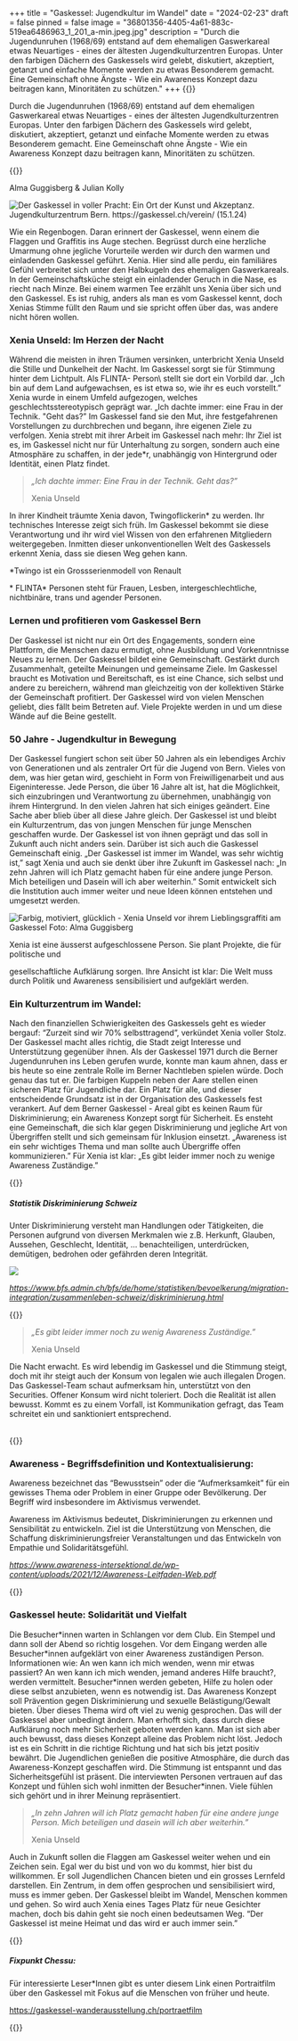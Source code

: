 +++
title = "Gaskessel: Jugendkultur im Wandel"
date = "2024-02-23"
draft = false
pinned = false
image = "36801356-4405-4a61-883c-519ea6486963_1_201_a-min.jpeg.jpg"
description = "Durch die Jugendunruhen (1968/69) entstand auf dem ehemaligen Gaswerkareal etwas Neuartiges - eines der ältesten Jugendkulturzentren Europas. Unter den farbigen Dächern des Gaskessels wird gelebt, diskutiert, akzeptiert, getanzt und einfache Momente werden zu etwas Besonderem gemacht. Eine Gemeinschaft ohne Ängste - Wie ein Awareness Konzept dazu beitragen kann, Minoritäten zu schützen."
+++
{{<lead>}}

Durch die Jugendunruhen (1968/69) entstand auf dem ehemaligen Gaswerkareal etwas Neuartiges - eines der ältesten Jugendkulturzentren Europas. Unter den farbigen Dächern des Gaskessels wird gelebt, diskutiert, akzeptiert, getanzt und einfache Momente werden zu etwas Besonderem gemacht. Eine Gemeinschaft ohne Ängste - Wie ein Awareness Konzept dazu beitragen kann, Minoritäten zu schützen.

{{</lead>}}

Alma Guggisberg & Julian Kolly

![Der Gaskessel in voller Pracht: Ein Ort der Kunst und Akzeptanz. Jugendkulturzentrum Bern. https://gaskessel.ch/verein/ (15.1.24)](36801356-4405-4a61-883c-519ea6486963_1_201_a-min.jpeg.jpg)

Wie ein Regenbogen. Daran erinnert der Gaskessel, wenn einem die Flaggen und Graffitis ins Auge stechen. Begrüsst durch eine herzliche Umarmung ohne jegliche Vorurteile werden wir durch den warmen und einladenden Gaskessel geführt. Xenia. Hier sind alle perdu, ein familiäres Gefühl verbreitet sich unter den Halbkugeln des ehemaligen Gaswerkareals. In der Gemeinschaftsküche steigt ein einladender Geruch in die Nase, es riecht nach Minze. Bei einem warmen Tee erzählt uns Xenia über sich und den Gaskessel. Es ist ruhig, anders als man es vom Gaskessel kennt, doch Xenias Stimme füllt den Raum und sie spricht offen über das, was andere nicht hören wollen. 

### Xenia Unseld: Im Herzen der Nacht

Während die meisten in ihren Träumen versinken, unterbricht Xenia Unseld die Stille und Dunkelheit der Nacht. Im Gaskessel sorgt sie für Stimmung hinter dem Lichtpult. Als FLINTA- Person\ stellt sie  dort ein Vorbild dar. „Ich bin auf dem Land aufgewachsen, es ist etwa so, wie ihr es euch vorstellt.” Xenia wurde in einem Umfeld aufgezogen, welches geschlechtsstereotypisch geprägt war. „Ich dachte immer: eine Frau in der Technik. "Geht das?” Im Gaskessel fand sie den Mut, ihre festgefahrenen Vorstellungen zu durchbrechen und begann, ihre eigenen Ziele zu verfolgen. Xenia strebt mit ihrer Arbeit im Gaskessel nach mehr: Ihr Ziel ist es, im Gaskessel nicht nur für Unterhaltung zu sorgen, sondern auch eine Atmosphäre zu schaffen, in der jede*r, unabhängig von Hintergrund oder Identität, einen Platz findet.

> *„Ich dachte immer: Eine Frau in der Technik. Geht das?”*
>
> Xenia Unseld

In ihrer Kindheit träumte Xenia davon, Twingoflickerin* zu werden. Ihr technisches Interesse zeigt sich früh. Im Gaskessel bekommt sie diese Verantwortung und ihr wird viel Wissen von den erfahrenen Mitgliedern weitergegeben. Inmitten dieser unkonventionellen Welt des Gaskessels erkennt Xenia, dass sie diesen Weg gehen kann.

\*Twingo ist ein Grossserienmodell von Renault

\* FLINTA\* Personen steht für Frauen, Lesben, intergeschlechtliche, nichtbinäre, trans und agender Personen.

### Lernen und profitieren vom Gaskessel Bern

Der Gaskessel ist nicht nur ein Ort des Engagements, sondern eine Plattform, die Menschen dazu ermutigt, ohne Ausbildung und Vorkenntnisse Neues zu lernen. Der Gaskessel bildet eine Gemeinschaft. Gestärkt durch Zusammenhalt, geteilte Meinungen und gemeinsame Ziele. Im Gaskessel braucht es Motivation und Bereitschaft, es ist eine Chance, sich selbst und andere zu bereichern, während man gleichzeitig von der kollektiven Stärke der Gemeinschaft profitiert. Der Gaskessel wird von vielen Menschen geliebt, dies fällt beim Betreten auf. Viele Projekte werden in und um diese Wände auf die Beine gestellt.

### 50 Jahre - Jugendkultur in Bewegung

Der Gaskessel fungiert schon seit über 50 Jahren als ein lebendiges Archiv von Generationen und als zentraler Ort für die Jugend von Bern. Vieles von dem, was hier getan wird, geschieht in Form von Freiwilligenarbeit und aus Eigeninteresse. Jede Person, die über 16 Jahre alt ist, hat die Möglichkeit, sich einzubringen und Verantwortung zu übernehmen, unabhängig von ihrem Hintergrund. In den vielen Jahren hat sich einiges geändert. Eine Sache aber blieb über all diese Jahre gleich. Der Gaskessel ist und bleibt ein Kulturzentrum, das von jungen Menschen für junge Menschen geschaffen wurde. Der Gaskessel ist von ihnen geprägt und das soll in Zukunft auch nicht anders sein. Darüber ist sich auch die Gaskessel Gemeinschaft einig. „Der Gaskessel ist immer im Wandel, was sehr wichtig ist,” sagt Xenia und auch sie denkt über ihre Zukunft im Gaskessel nach: „In zehn Jahren will ich Platz gemacht haben für eine andere junge Person. Mich beteiligen und Dasein will ich aber weiterhin.” Somit entwickelt sich die Institution auch immer weiter und neue Ideen können entstehen und umgesetzt werden.   

![Farbig, motiviert, glücklich - Xenia Unseld vor ihrem Lieblingsgraffiti am Gaskessel Foto: Alma Guggisberg](img_2751-min.jpg)

Xenia ist eine äusserst aufgeschlossene Person. Sie plant Projekte, die für politische und 

gesellschaftliche Aufklärung sorgen. Ihre Ansicht ist klar: Die Welt muss durch Politik und Awareness sensibilisiert und aufgeklärt werden.

### Ein Kulturzentrum im Wandel:

Nach den finanziellen Schwierigkeiten des Gaskessels geht es wieder bergauf: “Zurzeit sind wir 70% selbsttragend”, verkündet Xenia voller Stolz. Der Gaskessel macht alles richtig, die Stadt zeigt Interesse und Unterstützung gegenüber ihnen. Als der Gaskessel 1971 durch die Berner Jugendunruhen ins Leben gerufen wurde, konnte man kaum ahnen, dass er bis heute so eine zentrale Rolle im Berner Nachtleben spielen würde. Doch genau das tut er. Die farbigen Kuppeln neben der Aare stellen einen sicheren Platz für Jugendliche dar. Ein Platz für alle, und dieser entscheidende Grundsatz ist in der Organisation des Gaskessels fest verankert. Auf dem Berner Gaskessel - Areal gibt es keinen Raum für Diskriminierung; ein Awareness Konzept sorgt für Sicherheit. Es ensteht eine Gemeinschaft, die sich klar gegen Diskriminierung und jegliche Art von Übergriffen stellt und sich gemeinsam für Inklusion einsetzt. „Awareness ist ein sehr wichtiges Thema und man sollte auch Übergriffe offen kommunizieren.” Für Xenia ist klar: „Es gibt leider immer noch zu wenige Awareness Zuständige.”

{{<box>}}

##### Statistik Diskriminierung Schweiz

Unter Diskriminierung versteht man Handlungen oder Tätigkeiten, die Personen aufgrund von diversen Merkmalen wie z.B. Herkunft, Glauben, Aussehen, Geschlecht, Identität, … benachteiligen, unterdrücken, demütigen, bedrohen oder gefährden deren Integrität.

![](gr-d-01.05.08.06.01-su.png)

*<https://www.bfs.admin.ch/bfs/de/home/statistiken/bevoelkerung/migration-integration/zusammenleben-schweiz/diskriminierung.html>*

{{</box>}}

> *„Es gibt leider immer noch zu wenig Awareness Zuständige.”*
>
> Xenia Unseld

Die Nacht erwacht. Es wird lebendig im Gaskessel und die Stimmung steigt, doch mit ihr steigt auch der Konsum von legalen wie auch illegalen Drogen. Das Gaskessel-Team schaut aufmerksam hin, unterstützt von den Securities. Offener Konsum wird nicht toleriert. Doch die Realität ist allen bewusst. Kommt es zu einem Vorfall, ist Kommunikation gefragt, das Team schreitet ein und sanktioniert entsprechend. 

\
{{<box>}}

### Awareness - Begriffsdefinition und Kontextualisierung:

Awareness bezeichnet das “Bewusstsein” oder die “Aufmerksamkeit” für ein gewisses Thema oder  Problem in einer Gruppe oder Bevölkerung. Der Begriff wird insbesondere im Aktivismus verwendet. 

Awareness im Aktivismus bedeutet, Diskriminierungen zu erkennen und Sensibilität zu entwickeln. Ziel ist die Unterstützung von Menschen, die Schaffung diskriminierungsfreier Veranstaltungen und das Entwickeln von Empathie und Solidaritätsgefühl. 

*<https://www.awareness-intersektional.de/wp-content/uploads/2021/12/Awareness-Leitfaden-Web.pdf>*

{{</box>}}

### Gaskessel heute: Solidarität und Vielfalt

Die Besucher\*innen warten in Schlangen vor dem Club. Ein Stempel und dann soll der Abend so richtig losgehen. Vor dem Eingang werden alle Besucher\*innen aufgeklärt von einer Awareness zuständigen Person. Informationen wie: An wen kann ich mich wenden, wenn mir etwas passiert? An wen kann ich mich wenden, jemand anderes Hilfe braucht?, werden vermittelt. Besucher\*innen werden gebeten, Hilfe zu holen oder diese selbst anzubieten, wenn es notwendig ist. Das Awareness Konzept soll Prävention gegen Diskriminierung und sexuelle Belästigung/Gewalt bieten. Über dieses Thema wird oft viel zu wenig gesprochen. Das will der Gaskessel aber unbedingt ändern. Man erhofft sich, dass durch diese Aufklärung noch mehr Sicherheit geboten werden kann. Man ist sich aber auch bewusst, dass dieses Konzept alleine das Problem nicht löst. Jedoch ist es ein Schritt in die richtige Richtung und hat sich bis jetzt positiv bewährt. Die Jugendlichen genießen die positive Atmosphäre, die durch das Awareness-Konzept geschaffen wird. Die Stimmung ist entspannt und das Sicherheitsgefühl ist präsent. Die interviewten Personen vertrauen auf das Konzept und fühlen sich wohl inmitten der Besucher\*innen. Viele fühlen sich gehört und in ihrer Meinung repräsentiert.

> *„In zehn Jahren will ich Platz gemacht haben für eine andere junge Person. Mich beteiligen und dasein will ich aber weiterhin.”* 
>
> Xenia Unseld

Auch in Zukunft sollen die Flaggen am Gaskessel weiter wehen und ein Zeichen sein. Egal wer du bist und von wo du kommst, hier bist du willkommen. Er soll Jugendlichen Chancen bieten und ein grosses Lernfeld darstellen. Ein Zentrum, in dem offen gesprochen und sensibilisiert wird, muss es immer geben. Der Gaskessel bleibt im Wandel, Menschen kommen und gehen. So wird auch Xenia eines Tages Platz für neue Gesichter machen, doch bis dahin geht sie noch einen bedeutsamen Weg. “Der Gaskessel ist meine Heimat und das wird er auch immer sein.”

{{<box>}}

##### Fixpunkt Chessu:

Für interessierte Leser*Innen gibt es unter diesem Link einen Portraitfilm über den Gaskessel mit Fokus auf die Menschen von früher und heute.

<https://gaskessel-wanderausstellung.ch/portraetfilm>

{{</box>}}